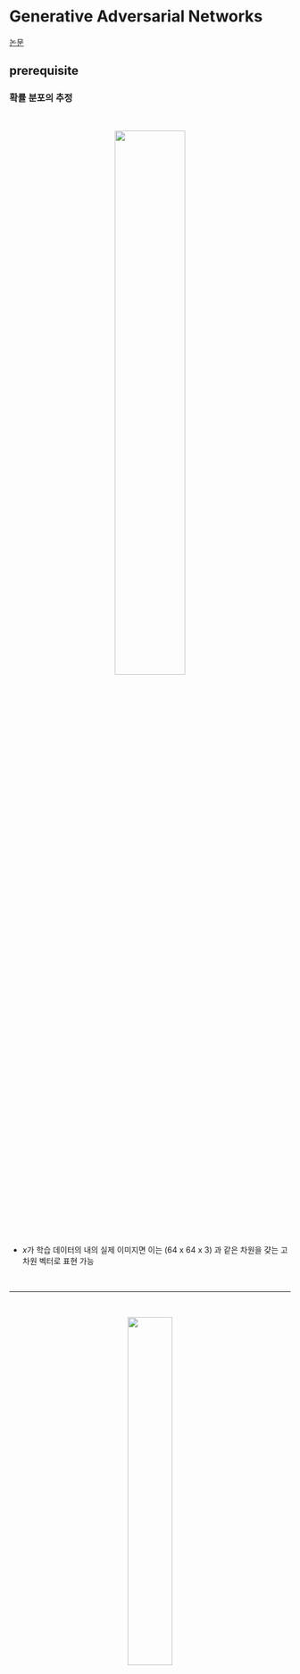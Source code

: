 # Generative Adversarial Networks
[논문](https://arxiv.org/pdf/1406.2661.pdf)

## prerequisite
### 확률 분포의 추정

<br>

<p align=center><img src="./images/1/1.jpg" width=50%></p>

<br>

- $x$가 학습 데이터의 내의 실제 이미지면 이는 (64 x 64 x 3) 과 같은 차원을 걎는 고차원 벡터로 표현 가능

<br>

<hr>


<br>

<p align=center><img src="./images/1/2.png" width=40%></p>

<br>

- $x$ 값들은 하나하나가 각 이미지를 의미
- 우리는 실제 이미지들의 정확한 분포 필요

<br>

- 사람 얼굴 이미지 예시

    <br>

    <p align=left><img src="./images/1/3.png" width=40%></p>

    <br>

    - 이 데이터 셋은 안경을 쓴 남성 이미지들을 몇몇 포함하고 있을 수 있음
    
    <br>
    
    <p align=left><img src="./images/1/4.png" width=40%></p>

    <br>
    
    - 이 데이터 셋은 검은 머리 여성의 이미지들을 포함할 수 있음

    <br>
    
    <p align=left><img src="./images/1/5.png" width=40%></p>

    <br>
    
    - 이 데이터 셋은 금발 머리 여성의 이미지들을 다수 포함할 수 있음

    <br>
    
    <p align=left><img src="./images/1/6.png" width=40%></p>

    <br>
    
    - 이 데이터 셋은 이상한 이미지들을 포함하고 있을 수 있음

<br>

<hr>

<br>

- 생성 모델은 $p_{data}(x)$를 잘 근사하는 $p_{model}$ 을 찾는 것이 목표
    - $p_{data}(x)$ : 실제 이미지들의 분포
    - $p_{model}$ : 모델이 생성한 이미지들의 분포

    <br>

    <p align=center><img src="./images/1/7.png" width=40%></p>

    <br>

    - $p_{model}$를 실제 이미지들의 분포인 $p_{data}$와 비슷하게 추정해야 다양하고 정확한 sample 이미지를 얻을 수 있음
    - 잘못 추정을 하면 실제로 존재하지 않는 이미지나 이상한한 이미지가 나올 확률이 높음
    - 즉, 확률 분포 모델도 선정을 잘 해야함

<br>
<br>

## VAE와의 차이
- 복잡하고 고차원인 학습 분포로부터 데이터를 샘플링하고자 하는데 이를 직접적으로 하는 것은 불가능
    - 확률 분폰의 추정 자체가 고차원 공간에서는 불안정하고 힘듦
- 이를 해결하기 위해 쉽게 데이터를 샘플링하는 것이 간단한 분포를 이용
    - Gaussian distribution 과 같은
- 이 간단한 분포를 학습 분포로 변형 (Transfromation) 하는 방법을 학습

<br>

- VAE
    - 이미지를 학습한 encoder로부터 얻어진 $\mu, \sigma$ 를 통하여 latent vector $z$를 결정
    - latent vector가 decoder를 통과하여 입력으로 넣어준 이미지 데이터를 잘 복원하는 형태로 학습
- GAN
    - 학습 때 부터 표준정규분포에서 랜덤하게 얻은 vector $z$ 를 자유롭게 입력으로 넣어줌
    - $z$ 가 **Generator (Decoder)** 를 통과하여 나온 데이터는 학습 데이터에 한 이미지에 대응된다고 보기 어려움
    - 학습 이미지를 복원하는 방법으로 학습이 불가능
    - 이를 해결하기 위해 **Discriminator** 라는 네트워크를 하나 더 도입하여  생성된 이미지가 데이터 분포 내에 속하는지 판단하도록 함


<br>

## GAN 

<br>

<p align=center><img src="./images/1/8.png" width=40%></p>

<br>

- **Discriminator**
    - 진짜 이미지와 가짜 이미지를 구분
    - 즉, Generator로 생성된 데이터가 실제 데이터 (학습 데이터) 가 가지고있는 참값의 데이터 분포에 속하고 있는지 판단
- **Generator**
    - 진짜처럼 보이는 이미지를 생성하여 discriminator를 속임
    - 표준 정규분포로 random 하게 얻은 $z$ 값이 입력으로 들어감


<br>

- VAE와 다르게 생성된 이미지 각각의 pixel이 어떤 값이어야 한다는 기준 없기 때문에 loss를 구할 수 없음
- 이 문제를 해결하기 위해서 discriminator 통과하여 간접적으로 generator를 학습
- 학습이 끝나면 generator의 network를 이용하여 새로운 데이터 생성


<br>
<br>

### Discriminator 
Generator가 생성한 이미지와 real 이미지를 분류하는 모델



<br>

<p align=center><img src="./images/1/9.png" width=20%></p>

<br>

- 진짜 이미지 $x$ 가 Discriminator의 입력으로 들어가면 이 이미지가 진짜인지 가짜인지 판단하는 binary classification 진행
    - Sigmoid 함수를 통과하여 하나의 scalar 값 생성
- 출력값이 1에 가까울 수록 real image, 0에 가까울수록 generator로 생성된 fake image 일 확률 높음
- 따라서 $D(x)$ 값이 최대한 1과 가까워야 함
    - 이렇게 학습

<br>
<br>

### Generator 
Discriminator를 속이기 위한 진짜와 구분하기 어려운 이미지를 생성하는 모델 

<br>

<p align=center><img src="./images/1/10.png" width=40%></p>

<br>

- 표준 정규 분포에서 sampling 하여 latent vector (code)를 생성하여 generator의 입력으로 사용
- Generator는 이 값으로 입력 이미지와 같은 사이즈의 가짜 이미지 생성
- 생성된 이미지를 Discrimator의 입력으로 사용하여 진짜 이미지인지 가짜 이미지인지 판단
- Generator의 입장에서는 Discriminator가 1에 가깝게, 즉 진짜이미지로 판단하도록 학습

<br>
<br>

## GAN loss Function

<br>

$$
\underset{G}{max}\underset{D}{min} \ L(D, G)=E_{x\sim p_{data}(x)}[-logD(x)]+E_{z\sim p_{z}(z)}[-log(1-D(G(z)))]
$$

<br>

- Discriminator는 데이터를 real 이미지와 생성된 fake 이미지를 잘 분류하는 것이 좋으므로 loss function을 최소화 하는 형태로 학습을 진행
- Generator는 생성된 fake 이미지를 real 이미지로 분류하는 것이 좋으므로 loss function을 최대화 하도록 학습 진행 

<br>
<br>

#### Discriminator

<br>

$$
\underset{D}{min} \ L(D, G)=E_{x\sim p_{data}(x)}[-logD(x)]+E_{z\sim p_{z}(z)}[-log(1-D(G(z)))]
$$

<br>

- Discriminator는 실제 이미지 그릅(1), 생성된 가짜 이미지 그룹(0) 2개의 데이터를 받아 binary cross entropy 
- $x\sim p_{data}(x)$ :  실제 데이터 분포로부터 샘플링 한 $x$
    - 실제 이미지
- $z\sim p_{z}(z)$ : 정규분포로부터 샘플링한 latent vector $z$
    - Generator가 이미지를 생성하기 위한 latent vector

<br>

- $E_{x\sim p_{data}(x)}[-logD(x)]$
    - $D(x)$ 실제 데이터 분포로 부터 샘플링한 데이터가 학습에 사용되었기 때문에 이 값이 최대가 되도록 학습
    - Loss function은  최소화하는 형태로 학습 진행하기 위해 $-$ 를 곱해줌
    - 이런 방식을 negative log likelihood

<br>

- $E_{z\sim p_{z}(z)}[-log(1-D(G(z)))]$
    - $D(G(z))$ 정규분포로부터 샘플링한 데이터를 사용했기 때문에 이 값이 0에 가깝도록 학습
    - Discriminator의 output은 positive class가 될 확률로 해석
    - $1-D(G(z))$ 는 negative class 가 될 확률이기 때문에 이를 최대가 되도록 학습
        - 만약 0.7의 값을 가지고 있다면 negative class가 될 확률은 1-0.7 = 0.3
    - 위와 마찬가지로 최소화 하는 형태로 학습 진행하기 위해 $-$ 를 곱해줌
    - 이런 방식을 negative log likelihood

<br>
<br>

#### Generator

<br>

$$
\underset{G}{max} \ L(D, G)=E_{z\sim p_{z}(z)}[-log(1-D(G(z)))]
$$


<br>

- $z\sim p_{z}(z)$ : 정규분포로부터 샘플링한 latent vector $z$
    - Generator가 이미지를 생성하기 위한 latent vector


<br>
<br>

## GAN 학습
아래 두 과정을 번갈아 가면서 진행 <br>
1. **Gradient descent** on discriminator

    <br>

    $$
    \underset{D}{min} \ L(D, G)=E_{x\sim p_{data}(x)}[-logD(x)]+E_{z\sim p_{z}(z)}[-log(1-D(G(z)))]
    $$

    <br>

2. **Gradient ascent** on generator

    <br>

    $$
    \underset{G}{max} \ L(D, G)=E_{z\sim p_{z}(z)}[-log(1-D(G(z)))]
    $$

    <br>

    - 하지만 실제 상황에서는 이러한 generator 목적 함수가 잘 학습이 되지 않음
    - 처음 generator가 생성한 그림은 매우 이상하기 때문에 discriminator가 분류는 잘함
    - 즉, 학습 초기에 $D(G(x))$ 값이 매우 작게 나옴
    - Generator의 손실함수 그래프에서 $D(G(x))$ 값이 낮으면 gradient가 0에 가깝기 때문에 학습이 잘 진행되지 않음

        <br>

        <p align=center><img src="./images/1/11.png" width=40%></p>

        <br>

    - Generatrooor는 샘플들을 통해 $D(G(z))$의 값이 크게 나오게 학습하려고 하지만 위의 문제로 어려워짐
    - 일반적으로 generator의 학습이 더 오래 걸리고 어려운데 위의 문제 때문에 학습이 더 어려워짐


<br>

<hr>    

<br>


#### Different Loss function
아래 두 과정을 번갈아 가면서 진행 <br>
1. **Gradient descent** on discriminator

    <br>

    $$
    \underset{D}{min} \ L(D, G)=E_{x\sim p_{data}(x)}[-logD(x)]+E_{z\sim p_{z}(z)}[-log(1-D(G(z)))]
    $$

    <br>

2. **Gradient descent** on generator

    <br>

    $$
    \underset{G}{max} \ L(D, G)=E_{z\sim p_{z}(z)}[log(D(G(z)))] \\
    \underset{G}{min} \ L(D, G)=E_{z\sim p_{z}(z)}[-log(D(G(z)))]
    $$

    <br>

    - $1-D(G(x))$ 최소화 하는 방향으로 학습 진행
    - 즉,  $D(G(x))$ 을 최대화 하는 방향으로 학습을 진행
    - Discriminator와 같이 최소화하는 방향으로 학습을 진행하기 위해서 $-$ 곱해줌

        <br>

        <p align=center><img src="./images/1/11.png" width=40%></p>

        <br>

    - 기존과 동일하게 discriminator를 속이기 위한 목적함수
    - 가짜같이 보이는 샘플들에 대한 gradient가 커짐
    - 그 결과 학습이 잘 됨



<br>
<br>

## GAN algorithm


<br>

<p align=center><img src="./images/1/13.png" width=50%></p>

<br>

- k=1 일 때 더 안정적으로 학습된다는 주장도 존재하고, x>1 을 사용하는 경우도 있음
    - 최적이라 판명된 방법론 없음

<br>
<br>


```python
import torch
import torch.nn as nn

D = nn.Sequential(
    nn.Linear(28*28, 128),
    nn.ReLU(),
    nn.Linear(128, 1),
    nn.Sigmoid()
)

G = nn.Sequential(
    nn.Linear(100, 128),
    nn.ReLU(),
    nn.Linear(128, 784),
    nn.Tanh() # -1 ~ 1 사이의 값
)

# 입력 이미지 0~255 값을 -1 ~ 1로 맞춰주어야 함
criterion = nn.BCELoss()

d_optimizer = torch.optim.Adam(D.parameters(), lr=0.01)
g_optimizer = torch.optim.Adam(G.parameters(), lr=0.01)


while True:
    # train D
    ## BCE(h(x), y) = -y * log(h(x)) - (1-y)log(1-h(x))
    loss = criterion(D(x), 1) + criterion(D(G(z)), 0)
    loss.backward()
    d_optimizer.step()

    # train G
    loss = criterion(D(G(z)), 1)
    loss.backward()
    g_optimizer.step()
    
```


<br>
<br>

## GAN을 통한 이미지 생성 예제

